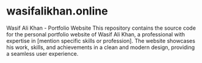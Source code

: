 # wasifalikhan.online
Wasif Ali Khan - Portfolio Website This repository contains the source code for the personal portfolio website of Wasif Ali Khan, a professional with expertise in [mention specific skills or profession]. The website showcases his work, skills, and achievements in a clean and modern design, providing a seamless user experience.
